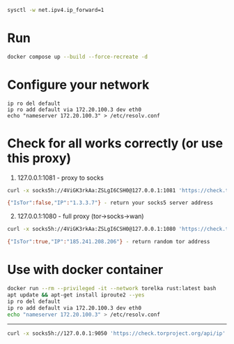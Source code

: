 ```bash
sysctl -w net.ipv4.ip_forward=1
```

# Run

```bash
docker compose up --build --force-recreate -d
```

# Configure your network

```
ip ro del default
ip ro add default via 172.20.100.3 dev eth0
echo "nameserver 172.20.100.3" > /etc/resolv.conf
```

# Check for all works correctly (or use this proxy)

1. 127.0.0.1:1081 - proxy to socks

```bash
curl -x socks5h://4ViGK3rkAa:ZSLgI6CSH0@127.0.0.1:1081 'https://check.torproject.org/api/ip'

{"IsTor":false,"IP":"1.3.3.7"} - return your socks5 server address
```

2. 127.0.0.1:1080 - full proxy (tor->socks->wan)

```bash
curl -x socks5h://4ViGK3rkAa:ZSLgI6CSH0@127.0.0.1:1080 'https://check.torproject.org/api/ip'

{"IsTor":true,"IP":"185.241.208.206"} - return random tor address
```

# Use with docker container

```bash
docker run --rm --privileged -it --network torelka rust:latest bash
apt update && apt-get install iproute2 --yes
ip ro del default
ip ro add default via 172.20.100.3 dev eth0
echo "nameserver 172.20.100.3" > /etc/resolv.conf
```

---

```bash
curl -x socks5h://127.0.0.1:9050 'https://check.torproject.org/api/ip' | grep -qm1 -E '"IsTor"\s*:\s*true'
```

